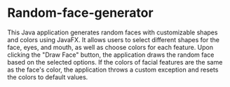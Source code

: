 # Random-face-generator
This Java application generates random faces with customizable shapes and colors using JavaFX. It allows users to select different shapes for the face, eyes, and mouth, as well as choose colors for each feature. Upon clicking the "Draw Face" button, the application draws the random face based on the selected options. If the colors of facial features are the same as the face's color, the application throws a custom exception and resets the colors to default values.
